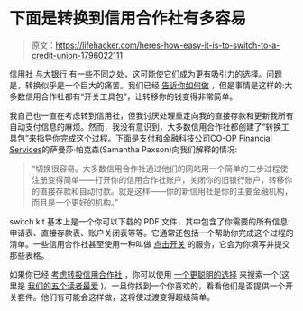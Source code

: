 # 下面是转换到信用合作社有多容易

> 原文：<https://lifehacker.com/heres-how-easy-it-is-to-switch-to-a-credit-union-1796022111>

信用社 [与大银行](https://lifehacker.com/the-differences-between-banks-and-credit-unions-1748879210) 有一些不同之处，这可能使它们成为更有吸引力的选择。问题是，转换似乎是一个巨大的痛苦。我们已经 [告诉你如何做](http://twocents.lifehacker.com/how-to-painlessly-switch-banks-1537247659) ，但是事情是这样的:大多数信用合作社都有“开关工具包”，让转移你的钱变得非常简单。



我自己也一直在考虑转到信用社，但我讨厌处理重定向我的直接存款和更新我所有自动支付信息的麻烦。然而，我没有意识到，大多数信用合作社都创建了“转换工具包”来指导你完成这个过程。下面是支付和金融科技公司[CO-OP Financial Services](http://www.co-opfs.org/)的萨曼莎·帕克森(Samantha Paxson)向我们解释的情况:

> “切换很容易。大多数信用合作社通过他们的网站用一个简单的三步过程使注册变得简单——打开你的信用合作社账户，关闭你的旧银行账户，转移你的直接存款和自动付款。就是这样——你的新信用社是你的主要金融机构，而且是一个更好的机构。”

switch kit 基本上是一个你可以下载的 PDF 文件，其中包含了你需要的所有信息:申请表、直接存款表、账户关闭表等等。它通常还包括一个帮助你完成这个过程的清单。一些信用合作社甚至使用一种叫做 [点击开关](https://www.consumerscu.org/Banking/ClickSwitch/) 的服务，它会为你填写并提交那些表格。

如果你已经 [考虑转投信用合作社](http://twocents.lifehacker.com/how-to-pick-a-bank-or-credit-union-you-can-trust-1786649640) ，你可以使用 [一个更聪明的选择](http://www.asmarterchoice.org/) 来搜索一个(这里是 [我们的五个读者最爱](http://lifehacker.com/five-best-credit-unions-1656438536) )。一旦你找到一个你喜欢的，看看他们是否提供一个开关套件。他们有可能会这样做，这将使过渡变得超级简单。